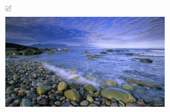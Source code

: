 ![Image text](https://github.com/yangguoqing-cn/zhihuimao2.0/blob/master/imagere-load/49095463569304654.png
)  

![Image text](https://github.com/yangguoqing-cn/zhihuimao2.0/blob/master/imagere-load/bj.jpg)
